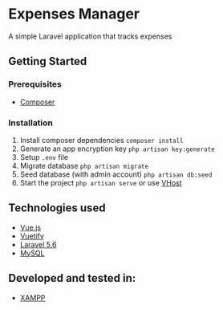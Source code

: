 # Expenses Manager
A simple Laravel application that tracks expenses

## Getting Started

### Prerequisites

* [Composer](https://getcomposer.org/)

### Installation

1. Install composer dependencies ```composer install```
2. Generate an app encryption key ```php artisan key:generate```
3. Setup ```.env``` file
4. Migrate database ```php artisan migrate```
5. Seed database (with admin account) ```php artisan db:seed```
6. Start the project ```php artisan serve``` or use [VHost](https://medium.com/@bluestar/setting-up-laravel-project-on-windows-2aa7e4f080da)

## Technologies used
* [Vue.js](https://vuejs.org/)
* [Vuetify](https://vuetifyjs.com/en/)
* [Laravel 5.6](https://laravel.com/docs/5.6)
* [MySQL](https://www.mysql.com/)

## Developed and tested in:
* [XAMPP](https://www.apachefriends.org/index.html)
